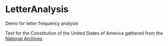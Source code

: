 # LetterAnalysis
Demo for letter frequency analysis

Text for the Constitution of the United States of America gathered from the [National Archives](https://www.archives.gov/founding-docs/constitution-transcript)